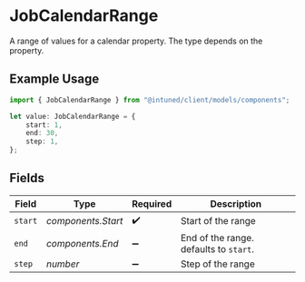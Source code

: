 # JobCalendarRange

A range of values for a calendar property. The type depends on the property.

## Example Usage

```typescript
import { JobCalendarRange } from "@intuned/client/models/components";

let value: JobCalendarRange = {
    start: 1,
    end: 30,
    step: 1,
};
```

## Fields

| Field                                  | Type                                   | Required                               | Description                            |
| -------------------------------------- | -------------------------------------- | -------------------------------------- | -------------------------------------- |
| `start`                                | *components.Start*                     | :heavy_check_mark:                     | Start of the range                     |
| `end`                                  | *components.End*                       | :heavy_minus_sign:                     | End of the range. defaults to `start`. |
| `step`                                 | *number*                               | :heavy_minus_sign:                     | Step of the range                      |